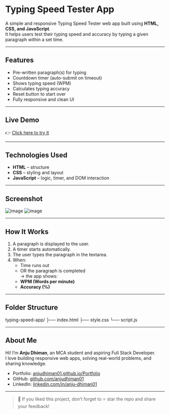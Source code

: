 # Typing Speed Tester App

A simple and responsive Typing Speed Tester web app built using **HTML, CSS, and JavaScript**.  
It helps users test their typing speed and accuracy by typing a given paragraph within a set time.

---

## Features

-  Pre-written paragraph(s) for typing
-  Countdown timer (auto-submit on timeout)
-  Shows typing speed (WPM)
-  Calculates typing accuracy
-  Reset button to start over
-  Fully responsive and clean UI

---

## Live Demo
👉 [Click here to try it](https://anjudhiman01.github.io/Typing_speed_app/)  

---

## Technologies Used

- **HTML** – structure  
- **CSS** – styling and layout  
- **JavaScript** – logic, timer, and DOM interaction

---

## Screenshot

![image](https://github.com/user-attachments/assets/4fd5af94-2498-4d7d-8d29-e9981010f91c)
![image](https://github.com/user-attachments/assets/9efddf06-85c1-4fea-a336-40d894dc4ade)


---

## How It Works

1. A paragraph is displayed to the user.
2. A timer starts automatically.
3. The user types the paragraph in the textarea.
4. When:
   - Time runs out  
   - OR the paragraph is completed  
   → the app shows:
   - **WPM (Words per minute)**
   - **Accuracy (%)**

---

## Folder Structure

typing-speed-app/
├── index.html
├── style.css
└── script.js


---

##  About Me

Hi! I’m **Anju Dhiman**, an MCA student and aspiring Full Stack Developer.  
I love building responsive web apps, solving real-world problems, and sharing knowledge.

-  Portfolio: [anjudhiman01.github.io/Portfolio](https://anjudhiman01.github.io/Portfolio/)
-  GitHub: [github.com/anjudhiman01](https://github.com/anjudhiman01)
-  LinkedIn: [linkedin.com/in/anju-dhiman01](https://linkedin.com/in/anju-dhiman01)

---

> 💖 If you liked this project, don’t forget to ⭐ star the repo and share your feedback!
